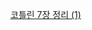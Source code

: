 [코틀린 7장 정리 (1)](https://jinwon829.notion.site/kotlin-in-action-7-1-01269913968f4979b72c7ecf252a1ce6)